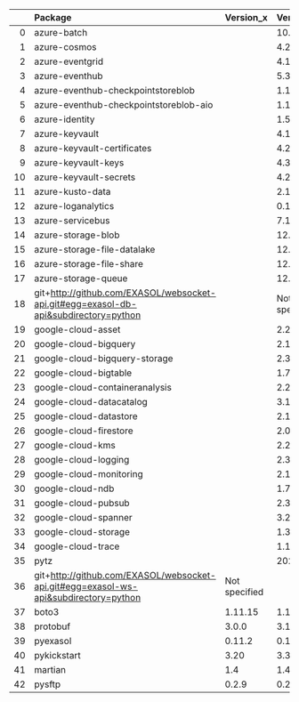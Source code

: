 |    | Package                                                                              | Version_x     | Version_y     | Status   |
|---:|:-------------------------------------------------------------------------------------|:--------------|:--------------|:---------|
|  0 | azure-batch                                                                          |               | 10.0.0        | NEW      |
|  1 | azure-cosmos                                                                         |               | 4.2.0         | NEW      |
|  2 | azure-eventgrid                                                                      |               | 4.1.0         | NEW      |
|  3 | azure-eventhub                                                                       |               | 5.3.1         | NEW      |
|  4 | azure-eventhub-checkpointstoreblob                                                   |               | 1.1.3         | NEW      |
|  5 | azure-eventhub-checkpointstoreblob-aio                                               |               | 1.1.3         | NEW      |
|  6 | azure-identity                                                                       |               | 1.5.0         | NEW      |
|  7 | azure-keyvault                                                                       |               | 4.1.0         | NEW      |
|  8 | azure-keyvault-certificates                                                          |               | 4.2.1         | NEW      |
|  9 | azure-keyvault-keys                                                                  |               | 4.3.1         | NEW      |
| 10 | azure-keyvault-secrets                                                               |               | 4.2.0         | NEW      |
| 11 | azure-kusto-data                                                                     |               | 2.1.0         | NEW      |
| 12 | azure-loganalytics                                                                   |               | 0.1.0         | NEW      |
| 13 | azure-servicebus                                                                     |               | 7.1.0         | NEW      |
| 14 | azure-storage-blob                                                                   |               | 12.8.0        | NEW      |
| 15 | azure-storage-file-datalake                                                          |               | 12.3.0        | NEW      |
| 16 | azure-storage-file-share                                                             |               | 12.4.1        | NEW      |
| 17 | azure-storage-queue                                                                  |               | 12.1.5        | NEW      |
| 18 | git+http://github.com/EXASOL/websocket-api.git#egg=exasol-db-api&subdirectory=python |               | Not specified | NEW      |
| 19 | google-cloud-asset                                                                   |               | 2.2.0         | NEW      |
| 20 | google-cloud-bigquery                                                                |               | 2.13.1        | NEW      |
| 21 | google-cloud-bigquery-storage                                                        |               | 2.3.0         | NEW      |
| 22 | google-cloud-bigtable                                                                |               | 1.7.0         | NEW      |
| 23 | google-cloud-containeranalysis                                                       |               | 2.2.1         | NEW      |
| 24 | google-cloud-datacatalog                                                             |               | 3.1.0         | NEW      |
| 25 | google-cloud-datastore                                                               |               | 2.1.0         | NEW      |
| 26 | google-cloud-firestore                                                               |               | 2.0.2         | NEW      |
| 27 | google-cloud-kms                                                                     |               | 2.2.0         | NEW      |
| 28 | google-cloud-logging                                                                 |               | 2.3.0         | NEW      |
| 29 | google-cloud-monitoring                                                              |               | 2.1.0         | NEW      |
| 30 | google-cloud-ndb                                                                     |               | 1.7.3         | NEW      |
| 31 | google-cloud-pubsub                                                                  |               | 2.3.0         | NEW      |
| 32 | google-cloud-spanner                                                                 |               | 3.2.0         | NEW      |
| 33 | google-cloud-storage                                                                 |               | 1.36.2        | NEW      |
| 34 | google-cloud-trace                                                                   |               | 1.1.0         | NEW      |
| 35 | pytz                                                                                 |               | 2021.1        | NEW      |
| 36 | git+http://github.com/EXASOL/websocket-api.git#egg=exasol-ws-api&subdirectory=python | Not specified |               | REMOVED  |
| 37 | boto3                                                                                | 1.11.15       | 1.17.33       | UPDATED  |
| 38 | protobuf                                                                             | 3.0.0         | 3.15.6        | UPDATED  |
| 39 | pyexasol                                                                             | 0.11.2        | 0.18.1        | UPDATED  |
| 40 | pykickstart                                                                          | 3.20          | 3.32          | UPDATED  |
| 41 | martian                                                                              | 1.4           | 1.4           |          |
| 42 | pysftp                                                                               | 0.2.9         | 0.2.9         |          |
